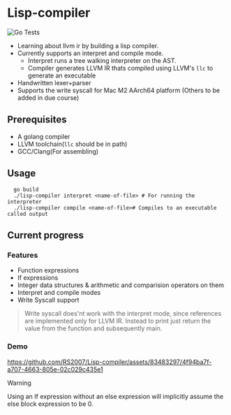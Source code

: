 # Lisp-compiler
![Go Tests](https://github.com/RS2007/Lisp-compiler/actions/workflows/test.yml/badge.svg)


- Learning about llvm ir by building a lisp compiler.
- Currently supports an interpret and compile mode.
  - Interpret runs a tree walking interpreter on the AST.
  - Compiler generates LLVM IR thats compiled using LLVM's `llc` to generate an executable
- Handwritten lexer+parser
- Supports the write syscall for Mac M2 AArch64 platform (Others to be added in due course)

## Prerequisites

- A golang compiler
- LLVM toolchain(`llc` should be in path)
- GCC/Clang(For assembling)

## Usage

```
  go build
  ./lisp-compiler interpret <name-of-file> # For running the interpreter
  ./lisp-compiler compile <name-of-file># Compiles to an executable called output
```

## Current progress

### Features

- Function expressions
- If expressions
- Integer data structures & arithmetic and comparision operators on them
- Interpret and compile modes
- Write Syscall support

> Write syscall does'nt work with the interpret mode, since references are implemented only for LLVM IR. Instead to print just return the value from the function and subsequently main.

### Demo


https://github.com/RS2007/Lisp-compiler/assets/83483297/4f94ba7f-a707-4663-805e-02c029c435e1



> [!Warning]
> Using an If expression without an else expression will implicitly assume the else block expression to be 0.

